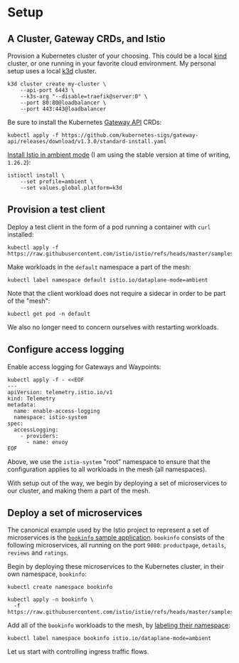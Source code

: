 # Setup

## A Cluster, Gateway CRDs, and Istio

Provision a Kubernetes cluster of your choosing.
This could be a local [kind](https://kind.sigs.k8s.io/) cluster, or one running in your favorite cloud environment.
My personal setup uses a local [k3d](https://k3d.io) cluster.

```shell
k3d cluster create my-cluster \
    --api-port 6443 \
    --k3s-arg "--disable=traefik@server:0" \
    --port 80:80@loadbalancer \
    --port 443:443@loadbalancer
```

Be sure to install the Kubernetes [Gateway API](https://gateway-api.sigs.k8s.io/) CRDs:

```shell
kubectl apply -f https://github.com/kubernetes-sigs/gateway-api/releases/download/v1.3.0/standard-install.yaml
```

[Install Istio in ambient mode](https://istio.io/latest/docs/ambient/install/) (I am using the stable version at time of writing, `1.26.2`):

```shell
istioctl install \
    --set profile=ambient \
    --set values.global.platform=k3d
```

## Provision a test client

Deploy a test client in the form of a pod running a container with `curl` installed:

```shell
kubectl apply -f https://raw.githubusercontent.com/istio/istio/refs/heads/master/samples/curl/curl.yaml
```

Make workloads in the `default` namespace a part of the mesh:

```shell
kubectl label namespace default istio.io/dataplane-mode=ambient
```

Note that the client workload does not require a sidecar in order to be part of the "mesh":

```shell
kubectl get pod -n default
```

We also no longer need to concern ourselves with restarting workloads.

## Configure access logging

Enable access logging for Gateways and Waypoints:

```shell
kubectl apply -f - <<EOF
---
apiVersion: telemetry.istio.io/v1
kind: Telemetry
metadata:
  name: enable-access-logging
  namespace: istio-system
spec:
  accessLogging:
    - providers:
      - name: envoy
EOF
```

Above, we use the `istio-system` "root" namespace to ensure that the configuration applies to all workloads in the mesh (all namespaces).

With setup out of the way, we begin by deploying a set of microservices to our cluster, and making them a part of the mesh.

## Deploy a set of microservices

The canonical example used by the Istio project to represent a set of microservices is the [`bookinfo` sample application](https://istio.io/latest/docs/examples/bookinfo/).
`bookinfo` consists of the following microservices, all running on the port `9080`: `productpage`, `details`, `reviews` and `ratings`.

Begin by deploying these microservices to the Kubernetes cluster, in their own namespace, `bookinfo`:

```shell
kubectl create namespace bookinfo
```

```shell
kubectl apply -n bookinfo \
  -f https://raw.githubusercontent.com/istio/istio/refs/heads/master/samples/bookinfo/platform/kube/bookinfo.yaml
```

Add all of the `bookinfo` workloads to the mesh, by [labeling their namespace](https://istio.io/latest/docs/ambient/getting-started/secure-and-visualize/):

```shell
kubectl label namespace bookinfo istio.io/dataplane-mode=ambient
```

Let us start with controlling ingress traffic flows.
